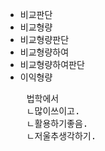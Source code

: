 - 비교판단
- 비교형량
- 비교형량판단
- 비교형량하여
- 비교형량하여판단
- 이익형량




<pre>
    법학에서
    ㄴ많이쓰이고.
    ㄴ활용하기좋음.
    ㄴ저울추생각하기.

</pre>
